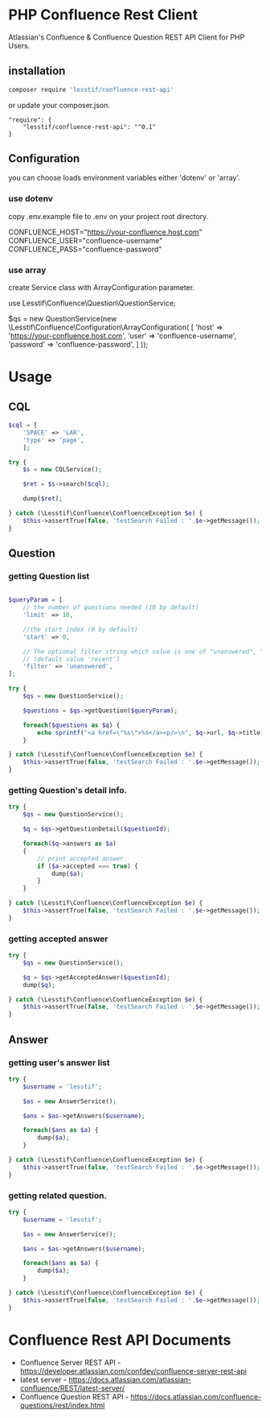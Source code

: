 # PHP Confluence Rest Client

Atlassian's Confluence & Confluence Question REST API Client for PHP Users.

## installation

```sh
composer require 'lesstif/confluence-rest-api'
```

or update your composer.json.

```
"require": {
    "lesstif/confluence-rest-api": "^0.1"
}
```

## Configuration

you can choose loads environment variables either 'dotenv' or 'array'.

### use dotenv

copy .env.example file to .env on your project root directory.

CONFLUENCE_HOST="https://your-confluence.host.com"
CONFLUENCE_USER="confluence-username"
CONFLUENCE_PASS="confluence-password"

### use array

create Service class with ArrayConfiguration parameter.

use Lesstif\Confluence\Question\QuestionService;

$qs = new QuestionService(new \Lesstif\Confluence\Configuration\ArrayConfiguration(
          [
              'host' => 'https://your-confluence.host.com',
              'user' => 'confluence-username',
              'password' => 'confluence-password',
          ]
   ));

# Usage

## CQL

```php
$cql = [
    'SPACE' => 'LAR',
    'type' => 'page',
    ];

try {
    $s = new CQLService();

    $ret = $s->search($cql);

    dump($ret);

} catch (\Lesstif\Confluence\ConfluenceException $e) {
    $this->assertTrue(false, 'testSearch Failed : '.$e->getMessage());
}
```

## Question

### getting Question list

```php

$queryParam = [
    // the number of questions needed (10 by default)
    'limit' => 10,

    //the start index (0 by default)
    'start' => 0,

    // The optional filter string which value is one of "unanswered", "popular", "my", "recent"
    // (default value 'recent')
    'filter' => 'unanswered',
];

try {
    $qs = new QuestionService();

    $questions = $qs->getQuestion($queryParam);

    foreach($questions as $q) {
        echo sprintf("<a href=\"%s\">%s</a><p/>\n", $q->url, $q->title);
    }

} catch (\Lesstif\Confluence\ConfluenceException $e) {
    $this->assertTrue(false, 'testSearch Failed : '.$e->getMessage());
}

```

### getting Question's detail info.

```php
try {
    $qs = new QuestionService();

    $q = $qs->getQuestionDetail($questionId);

    foreach($q->answers as $a)
    {
        // print accepted answer
        if ($a->accepted === true) {
            dump($a);
        }
    }

} catch (\Lesstif\Confluence\ConfluenceException $e) {
    $this->assertTrue(false, 'testSearch Failed : '.$e->getMessage());
}
```

### getting accepted answer

```php
try {
    $qs = new QuestionService();

    $q = $qs->getAcceptedAnswer($questionId);
    dump($q);

} catch (\Lesstif\Confluence\ConfluenceException $e) {
    $this->assertTrue(false, 'testSearch Failed : '.$e->getMessage());
}
```

## Answer

### getting user's answer list

```php
try {
    $username = 'lesstif';

    $as = new AnswerService();

    $ans = $as->getAnswers($username);

    foreach($ans as $a) {
        dump($a);
    }

} catch (\Lesstif\Confluence\ConfluenceException $e) {
    $this->assertTrue(false, 'testSearch Failed : '.$e->getMessage());
}
```

### getting related question.

```php
try {
    $username = 'lesstif';

    $as = new AnswerService();

    $ans = $as->getAnswers($username);

    foreach($ans as $a) {
        dump($a);
    }

} catch (\Lesstif\Confluence\ConfluenceException $e) {
    $this->assertTrue(false, 'testSearch Failed : '.$e->getMessage());
}
```

# Confluence Rest API Documents
* Confluence Server REST API - https://developer.atlassian.com/confdev/confluence-server-rest-api
* latest server - https://docs.atlassian.com/atlassian-confluence/REST/latest-server/
* Confluence Question REST API - https://docs.atlassian.com/confluence-questions/rest/index.html